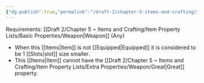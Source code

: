 ```yaml
---
{"dg-publish":true,"permalink":"/draft-2/chapter-5-items-and-crafting/item-property-lists/extra-properties/weapon/minute/"}
---
```


Requirements: [[Draft 2/Chapter 5 ~ Items and Crafting/Item Property Lists/Basic Properties/Weapon\|Weapon]] (Any)

- When this [[Items\|Item]] is not [[Equipped\|Equipped]] it is considered to be 1 [[Slots\|slot]] size smaller.
- This [[Items\|Item]] cannot have the [[Draft 2/Chapter 5 ~ Items and Crafting/Item Property Lists/Extra Properties/Weapon/Great\|Great]] property.